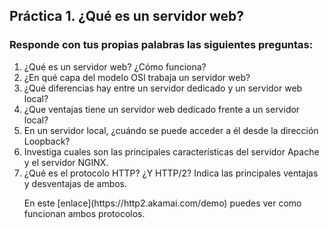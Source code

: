 ## Práctica 1. ¿Qué es un servidor web?
### Responde con tus propias palabras las siguientes preguntas:

1. ¿Qué es un servidor web? ¿Cómo funciona?
1. ¿En qué capa del modelo OSI trabaja un servidor web?
1. ¿Qué diferencias hay entre un servidor dedicado y un servidor web local?
1. ¿Que ventajas tiene un servidor web dedicado frente a un servidor local?
1. En un servidor local, ¿cuándo se puede acceder a él desde la dirección Loopback?
1. Investiga cuales son las principales características del servidor Apache y el servidor NGINX.
1. ¿Qué es el protocolo HTTP? ¿Y HTTP/2? Indica las principales ventajas y desventajas de ambos. 
   <p>En este [enlace](https://http2.akamai.com/demo) puedes ver como funcionan ambos protocolos.
